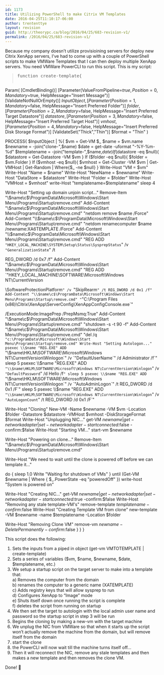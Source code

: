 ```yaml
---
id: 1173
title: Utilizing PowerShell to make Citrix VM Templates
date: 2016-04-25T11:10:17-06:00
author: trententtye
layout: revision
guid: http://theorypc.ca/blog/2016/04/25/683-revision-v1/
permalink: /2016/04/25/683-revision-v1/
---
```

Because my company doesn&#8217;t utilize provisioining servers for deploy new Citrix XenApp servers, I&#8217;ve had to come up with a couple of PowerShell scripts to make VMWare Templates that I can then deploy multiple XenApp servers. You need VMWare PowerCLI to run this script. This is my script:

> <pre class="lang:ps decode:true ">function create-template{


Param(
[CmdletBinding()]
[Parameter(ValueFromPipeline=$true,
Position=0,
Mandatory=$true,
HelpMessage="Insert Message")]
[ValidateNotNullOrEmpty()]
$InputObject,
[Parameter(Position=1,
Mandatory=$false,
HelpMessage="Insert Preferred Folder")]
$folder,
[Parameter(Position=2,
Mandatory=$false,
HelpMessage="Insert Preferred Target Datastore")]
$datastore,
[Parameter(Position=3,
Mandatory=$false,
HelpMessage="Insert Preferred Target Host")]
$vmhost,
[Parameter(Position=4,
Mandatory=$false,
HelpMessage="Insert Preferred Disk Storage Format")]
[ValidateSet("Thick","Thin")]
$format = "Thin"
)


PROCESS{
$InputObject | %{
$vm = Get-VM $_
$name = $vm.name
$newname = -join("clone-",$name)
$date = get-date -uformat "-%Y-%m-%d"
$templatename = -join("template-",$name,$date)
If ($datastore -eq $null){
$datastore = Get-Datastore -VM $vm
}
If ($folder -eq $null){
$folder = $vm.Folder
}
If ($vmhost -eq $null){
$vmhost = Get-Cluster -VM $vm | Get-VMHost | Get-Random | Where{$_ -ne $null}
}
Write-Host "VM = $vm"
Write-Host "Name = $name"
Write-Host "NewName = $newname"
Write-Host "DataStore = $datastore"
Write-Host "Folder = $folder"
Write-Host "VMHost = $vmhost"
write-Host "templatename=$templatename"
sleep 4

Write-Host "Setting up domain unjoin script..."
Remove-Item "\\$name\c$\ProgramData\Microsoft\Windows\Start Menu\Programs\Startup\remove.cmd" 
Add-Content "\\$name\c$\ProgramData\Microsoft\Windows\Start Menu\Programs\Startup\remove.cmd" "netdom remove $name /Force"
Add-Content "\\$name\c$\ProgramData\Microsoft\Windows\Start Menu\Programs\Startup\remove.cmd" "netdom renamecomputer $name /newname:XA6TEMPLATE /Force"
Add-Content "\\$name\c$\ProgramData\Microsoft\Windows\Start Menu\Programs\Startup\remove.cmd" "REG ADD `"HKEY_LOCAL_MACHINE\SYSTEM\Setup\Status\SysprepStatus`" /v `"GeneralizationState`" /t 

REG_DWORD /d 0x7 /f"
Add-Content "\\$name\c$\ProgramData\Microsoft\Windows\Start Menu\Programs\Startup\remove.cmd" "REG ADD `"HKEY_LOCAL_MACHINE\SOFTWARE\Microsoft\Windows NT\CurrentVersion

\SoftwareProtectionPlatform`" /v `"SkipRearm`" /t REG_DWORD /d 0x1 /f"
Add-Content "\\$name\c$\ProgramData\Microsoft\Windows\Start Menu\Programs\Startup\remove.cmd" "`"C:\Program Files (x86)\Citrix\XenApp\ServerConfig\XenAppConfigConsole.exe`" 

/ExecutionMode:ImagePrep /PrepMsmq:True"
Add-Content "\\$name\c$\ProgramData\Microsoft\Windows\Start Menu\Programs\Startup\remove.cmd" "shutdown -s -t 90 -f"
Add-Content "\\$name\c$\ProgramData\Microsoft\Windows\Start Menu\Programs\Startup\remove.cmd" "del /q `"c:\ProgramData\Microsoft\Windows\Start Menu\Programs\Startup\remove.cmd"
Write-Host "Setting Autologon..."
psexec \\$name "REG.EXE" ADD `"\\$name\HKLM\SOFTWARE\Microsoft\Windows NT\CurrentVersion\Winlogon`" /v `"DefaultUserName`" /d Administrator /f`"
sleep 5
psexec \\$name "REG.EXE" ADD `"\\$name\HKLM\SOFTWARE\Microsoft\Windows NT\CurrentVersion\Winlogon`" /v `"DefaultPassword`" /d Hello /f`"
sleep 5
psexec \\$name "REG.EXE" ADD `"\\$name\HKLM\SOFTWARE\Microsoft\Windows NT\CurrentVersion\Winlogon`" /v `"AutoAdminLogon`" /t REG_DWORD /d 0x1 /F`"
sleep 5
psexec \\$name "REG.EXE" ADD `"\\$name\HKLM\SOFTWARE\Microsoft\Windows NT\CurrentVersion\Winlogon`" /v `"AutoLogonCount`" /t REG_DWORD /d 0x1 /F`"

Write-Host "Cloning"
New-VM -Name $newname -VM $vm -Location $folder -Datastore $datastore -VMHost $vmhost -DiskStorageFormat $format
Write-Host "Unplugging NIC..." 
get-VM $newname | get-networkadapter | set-networkadapter -startconnected:$false -confirm:$false
Write-Host "Starting VM..."
start-vm $newname 

Write-Host "Powering on clone..."
Remove-Item "\\$name\c$\ProgramData\Microsoft\Windows\Start Menu\Programs\Startup\remove.cmd" 

Write-Host "We need to wait until the clone is powered off before we can template it..."

do {
sleep 1.0
Write "Waiting for shutdown of VMs"
} until (Get-VM $newname | Where { $_.PowerState -eq "poweredOff" })
write-host "System is powered on"

Write-Host "Creating NIC..." 
get-VM $newname | get-networkadapter | set-networkadapter -startconnected:$true -confirm:$false
Write-Host "Removing any stale template-VM's"
remove-template $templatename -confirm:$false
Write-Host "Creating Template VM from clone"
new-template -VM $newname -name $templatename -Location $folder

Write-Host "Removing Clone VM"
remove-vm $newname -DeletePermanently -confirm:$false
}
}
}</pre>

This script does the following:  
1) Sets the inputs from a piped in object (get-vm VMTOTEMPLATE | create-template)  
2) Sets a series of variables ($vm, $name, $newname, $date, $templatename, etc.)  
3) We setup a startup script on the target server to make into a template that:  
a) Removes the computer from the domain  
b) renames the computer to a generic name (XATEMPLATE)  
c) Adds registry keys that will allow sysprep to run  
d) Configures XenApp to &#8220;Image&#8221; mode  
e) Shuts itself down once running the script is complete  
f) deletes the script from running on startup  
4) We then set the target to autologin with the local admin user name and password so the startup script in step 3 will be run  
5) Begins the cloning by making a new-vm with the target machine  
6) We unplug the NIC from VMWare so that when it starts up the script won&#8217;t actually remove the machine from the domain, but will remove itself from the domain  
7) start the clone  
8) the PowerCLI will now wait till the machine turns itself off&#8230;  
9) Then it will reconnect the NIC, remove any stale templates and then makes a new template and then removes the clone VM.

Done! 🙂

<!-- AddThis Advanced Settings generic via filter on the_content -->

<!-- AddThis Share Buttons generic via filter on the_content -->